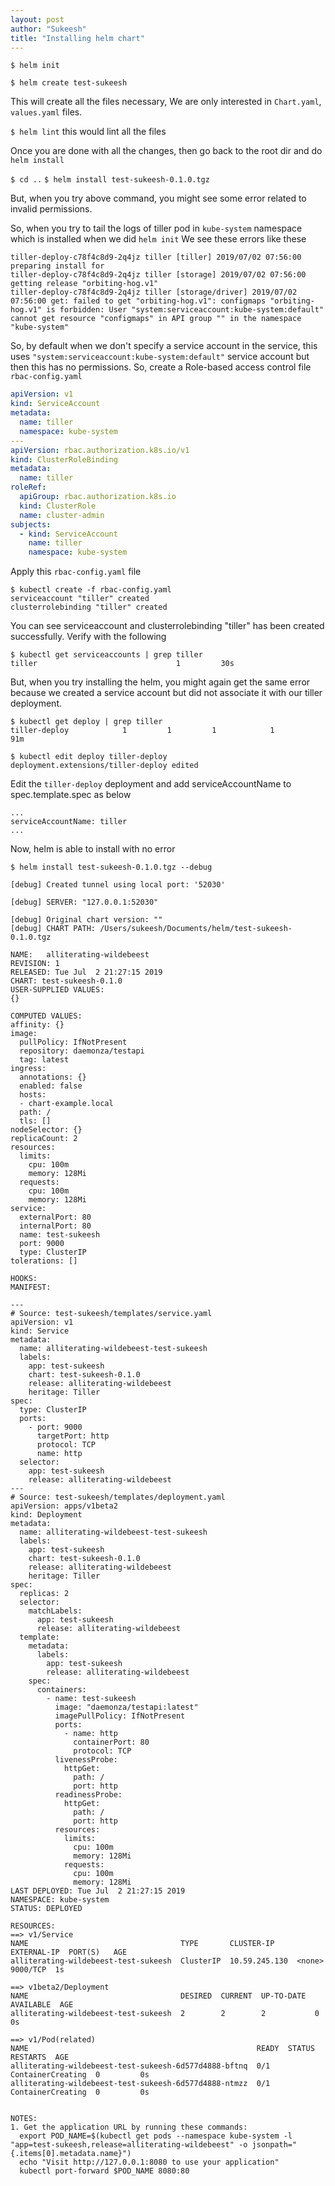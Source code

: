 ```yaml
---
layout: post
author: "Sukeesh"
title: "Installing helm chart"
---
```


`$ helm init`

`$ helm create test-sukeesh`

This will create all the files necessary, We are only interested in `Chart.yaml`, `values.yaml` files.

`$ helm lint` this would lint all the files

Once you are done with all the changes, then go back to the root dir and do `helm install`

`$ cd ..`
`$ helm install test-sukeesh-0.1.0.tgz`

But, when you try above command, you might see some error related to invalid permissions.

So, when you try to tail the logs of tiller pod in `kube-system` namespace which is installed when we did `helm init`
We see these errors like these
```
tiller-deploy-c78f4c8d9-2q4jz tiller [tiller] 2019/07/02 07:56:00 preparing install for
tiller-deploy-c78f4c8d9-2q4jz tiller [storage] 2019/07/02 07:56:00 getting release "orbiting-hog.v1"
tiller-deploy-c78f4c8d9-2q4jz tiller [storage/driver] 2019/07/02 07:56:00 get: failed to get "orbiting-hog.v1": configmaps "orbiting-hog.v1" is forbidden: User "system:serviceaccount:kube-system:default" cannot get resource "configmaps" in API group "" in the namespace "kube-system"
```
So, by default when we don't specify a service account in the service, this uses `"system:serviceaccount:kube-system:default"` service account but then this has no permissions.
So, create a Role-based access control file
`rbac-config.yaml`

```yaml
apiVersion: v1
kind: ServiceAccount
metadata:
  name: tiller
  namespace: kube-system
---
apiVersion: rbac.authorization.k8s.io/v1
kind: ClusterRoleBinding
metadata:
  name: tiller
roleRef:
  apiGroup: rbac.authorization.k8s.io
  kind: ClusterRole
  name: cluster-admin
subjects:
  - kind: ServiceAccount
    name: tiller
    namespace: kube-system
```
Apply this `rbac-config.yaml` file

```
$ kubectl create -f rbac-config.yaml
serviceaccount "tiller" created
clusterrolebinding "tiller" created
```
You can see serviceaccount and clusterrolebinding "tiller" has been created successfully.
Verify with the following
```
$ kubectl get serviceaccounts | grep tiller
tiller                               1         30s
```
But, when you try installing the helm, you might again get the same error because we created a service account but did not associate it with our tiller deployment.

```
$ kubectl get deploy | grep tiller
tiller-deploy            1         1         1            1           91m
```

```
$ kubectl edit deploy tiller-deploy
deployment.extensions/tiller-deploy edited
```
Edit the `tiller-deploy` deployment and add serviceAccountName to spec.template.spec as below
```
...
serviceAccountName: tiller
...
```

Now, helm is able to install with no error

```
$ helm install test-sukeesh-0.1.0.tgz --debug

[debug] Created tunnel using local port: '52030'

[debug] SERVER: "127.0.0.1:52030"

[debug] Original chart version: ""
[debug] CHART PATH: /Users/sukeesh/Documents/helm/test-sukeesh-0.1.0.tgz

NAME:   alliterating-wildebeest
REVISION: 1
RELEASED: Tue Jul  2 21:27:15 2019
CHART: test-sukeesh-0.1.0
USER-SUPPLIED VALUES:
{}

COMPUTED VALUES:
affinity: {}
image:
  pullPolicy: IfNotPresent
  repository: daemonza/testapi
  tag: latest
ingress:
  annotations: {}
  enabled: false
  hosts:
  - chart-example.local
  path: /
  tls: []
nodeSelector: {}
replicaCount: 2
resources:
  limits:
    cpu: 100m
    memory: 128Mi
  requests:
    cpu: 100m
    memory: 128Mi
service:
  externalPort: 80
  internalPort: 80
  name: test-sukeesh
  port: 9000
  type: ClusterIP
tolerations: []

HOOKS:
MANIFEST:

---
# Source: test-sukeesh/templates/service.yaml
apiVersion: v1
kind: Service
metadata:
  name: alliterating-wildebeest-test-sukeesh
  labels:
    app: test-sukeesh
    chart: test-sukeesh-0.1.0
    release: alliterating-wildebeest
    heritage: Tiller
spec:
  type: ClusterIP
  ports:
    - port: 9000
      targetPort: http
      protocol: TCP
      name: http
  selector:
    app: test-sukeesh
    release: alliterating-wildebeest
---
# Source: test-sukeesh/templates/deployment.yaml
apiVersion: apps/v1beta2
kind: Deployment
metadata:
  name: alliterating-wildebeest-test-sukeesh
  labels:
    app: test-sukeesh
    chart: test-sukeesh-0.1.0
    release: alliterating-wildebeest
    heritage: Tiller
spec:
  replicas: 2
  selector:
    matchLabels:
      app: test-sukeesh
      release: alliterating-wildebeest
  template:
    metadata:
      labels:
        app: test-sukeesh
        release: alliterating-wildebeest
    spec:
      containers:
        - name: test-sukeesh
          image: "daemonza/testapi:latest"
          imagePullPolicy: IfNotPresent
          ports:
            - name: http
              containerPort: 80
              protocol: TCP
          livenessProbe:
            httpGet:
              path: /
              port: http
          readinessProbe:
            httpGet:
              path: /
              port: http
          resources:
            limits:
              cpu: 100m
              memory: 128Mi
            requests:
              cpu: 100m
              memory: 128Mi
LAST DEPLOYED: Tue Jul  2 21:27:15 2019
NAMESPACE: kube-system
STATUS: DEPLOYED

RESOURCES:
==> v1/Service
NAME                                  TYPE       CLUSTER-IP     EXTERNAL-IP  PORT(S)   AGE
alliterating-wildebeest-test-sukeesh  ClusterIP  10.59.245.130  <none>       9000/TCP  1s

==> v1beta2/Deployment
NAME                                  DESIRED  CURRENT  UP-TO-DATE  AVAILABLE  AGE
alliterating-wildebeest-test-sukeesh  2        2        2           0          0s

==> v1/Pod(related)
NAME                                                   READY  STATUS             RESTARTS  AGE
alliterating-wildebeest-test-sukeesh-6d577d4888-bftnq  0/1    ContainerCreating  0         0s
alliterating-wildebeest-test-sukeesh-6d577d4888-ntmzz  0/1    ContainerCreating  0         0s


NOTES:
1. Get the application URL by running these commands:
  export POD_NAME=$(kubectl get pods --namespace kube-system -l "app=test-sukeesh,release=alliterating-wildebeest" -o jsonpath="{.items[0].metadata.name}")
  echo "Visit http://127.0.0.1:8080 to use your application"
  kubectl port-forward $POD_NAME 8080:80
```
